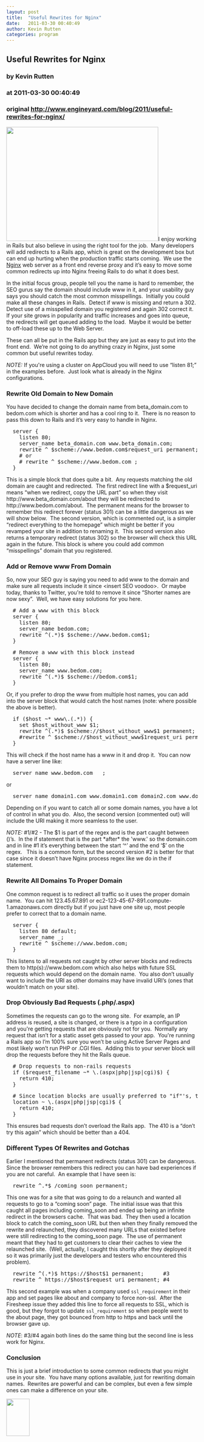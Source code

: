 ```yaml
---
layout: post
title:  "Useful Rewrites for Nginx"
date:   2011-03-30 00:40:49
author: Kevin Rutten
categories: program
---
```


## Useful Rewrites for Nginx
### by Kevin Rutten
### at 2011-03-30 00:40:49
### original <http://www.engineyard.com/blog/2011/useful-rewrites-for-nginx/>

<span style="font-weight:normal"><img src="http://static.howstuffworks.com/gif/diesel-locomotive-engine-2.jpg" alt="" width="400" height="300">I enjoy working in Rails but also believe in using the right tool for the job.  Many developers will add redirects to a Rails app, which is great on the development box but can end up hurting when the production traffic starts coming.  We use the <a title="Nginx" href="http://wiki.nginx.org/Main">Nginx</a> web server as a front end reverse proxy and it’s easy to move some common redirects up into Nginx freeing Rails to do what it does best.</span>

In the initial focus group, people tell you the name is hard to remember, the SEO gurus say the domain should include www in it, and your usability guy says you should catch the most common misspellings.  Initially you could make all these changes in Rails.  Detect if www is missing and return a 302.  Detect use of a misspelled domain you registered and again 302 correct it.  If your site grows in popularity and traffic increases and goes into queue, the redirects will get queued adding to the load.  Maybe it would be better to off-load these up to the Web Server.

These can all be put in the Rails app but they are just as easy to put into the front end.  We’re not going to do anything crazy in Nginx, just some common but useful rewrites today.

<address>NOTE:<span style="font-style:normal"> If you're using a cluster on AppCloud you will need to use “listen 81;” in the examples before.  Just look what is already in the Nginx configurations.</span></address> <address><span style="font-style:normal"><span></span></span></address>
<h3>Rewrite Old Domain to New Domain</h3>
You have decided to change the domain name from beta_domain.com to bedom.com which is shorter and has a cool ring to it.  There is no reason to pass this down to Rails and it’s very easy to handle in Nginx.
<pre>  server {
    listen 80;
    server_name beta_domain.com www.beta_domain.com;
    rewrite ^ $scheme://www.bedom.com$request_uri permanent;
    # or
    # rewrite ^ $scheme://www.bedom.com ;
  }</pre>
This is a simple block that does quite a bit.  Any requests matching the old domain are caught and redirected.  The first redirect line with a $request_uri means “when we redirect, copy the URL part” so when they visit http://www.beta_domain.com/about they will be redirected to http://www.bedom.com/about.  The permanent means for the browser to remember this redirect forever (status 301) can be a little dangerous as we will show below.  The second version, which is commented out, is a simpler “redirect everything to the homepage” which might be better if you revamped your site in addition to renaming it.  This second version also returns a temporary redirect (status 302) so the browser will check this URL again in the future. This block is where you could add common “misspellings” domain that you registered.
<h3>Add or Remove www From Domain</h3>
So, now your SEO guy is saying you need to add www to the domain and make sure all requests include it since &lt;insert SEO voodoo&gt;.  Or maybe today, thanks to Twitter, you&#39;re told to remove it since “Shorter names are now sexy”.  Well, we have easy solutions for you here.
<pre>  # Add a www with this block
  server {
    listen 80;
    server_name bedom.com;
    rewrite ^(.*)$ $scheme://www.bedom.com$1;
  }</pre>
<pre>  # Remove a www with this block instead
  server {
    listen 80;
    server_name www.bedom.com;
    rewrite ^(.*)$ $scheme://bedom.com$1;
  }</pre>
Or, if you prefer to drop the www from multiple host names, you can add into the server block that would catch the host names (note: where possible the above is better).
<pre>  if ($host ~* www\.(.*)) {
    set $host_without_www $1;
    rewrite ^(.*)$ $scheme://$host_without_www$1 permanent; #1
    #rewrite ^ $scheme://$host_without_www$1request_uri permanent; #2
  }</pre>
This will check if the host name has a www in it and drop it.  You can now have a server line like:
<pre>  server_name www.bedom.com _ ;</pre>
or
<pre>  server_name domain1.com www.domain1.com domain2.com www.domain2.com ;</pre>
Depending on if you want to catch all or some domain names, you have a lot of control in what you do.  Also, the second version (commented out) will include the URI making it more seamless to the user.

<em>NOTE: </em>#1/#2 - The $1 is part of the regex and is the part caught between ()’s.  In the if statement that is the part *after* the 'www.' so the domain.com and in line #1 it’s everything between the start ‘^’ and the end ‘$’ on the regex.   This is a common form, but the second version #2 is better for that case since it doesn’t have Nginx process regex like we do in the if statement.
<h3>Rewrite All Domains To Proper Domain</h3>
One common request is to redirect all traffic so it uses the proper domain name.  You can hit 123.45.67.891 or ec2-123-45-67-891.compute-1.amazonaws.com directly but if you just have one site up, most people prefer to correct that to a domain name.
<pre>  server {
    listen 80 default;
    server_name _;
    rewrite ^ $scheme://www.bedom.com;
  }</pre>
This listens to all requests not caught by other server blocks and redirects them to http(s)://www.bedom.com which also helps with future SSL requests which would depend on the domain name.  You also don’t usually want to include the URI as other domains may have invalid URI’s (ones that wouldn’t match on your site).
<h3>Drop Obviously Bad Requests (.php/.aspx)</h3>
Sometimes the requests can go to the wrong site.  For example, an IP address is reused, a site is changed, or there is a typo in a configuration and you're getting requests that are obviously not for you.  Normally any request that isn’t for a static asset gets passed to your app.  You're running a Rails app so I’m 100% sure you won’t be using Active Server Pages and most likely won’t run PHP or .CGI files.  Adding this to your server block will drop the requests before they hit the Rails queue.
<pre>  # Drop requests to non-rails requests
  if ($request_filename ~* \.(aspx|php|jsp|cgi)$) {
    return 410;
  }</pre>
<pre>  # Since location blocks are usually preferred to "if"'s, this is a little better
  location ~ \.(aspx|php|jsp|cgi)$ {
    return 410;
  }</pre>
This ensures bad requests don’t overload the Rails app.  The 410 is a “don’t try this again” which should be better than a 404.
<h3>Different Types Of Rewrites and Gotchas</h3>
Earlier I mentioned that permanent redirects (status 301) can be dangerous.  Since the browser remembers this redirect you can have bad experiences if you are not careful.  An example that I have seen is:
<pre>  rewrite ^.*$ /coming_soon permanent;</pre>
This one was for a site that was going to do a relaunch and wanted all requests to go to a “coming soon” page.  The initial issue was that this caught all pages including coming_soon and ended up being an infinite redirect in the browsers cache.  That was bad.  They then used a location block to catch the coming_soon URL but then when they finally removed the rewrite and relaunched, they discovered many URLs that existed before were still redirecting to the coming_soon page.  The use of permanent meant that they had to get customers to clear their caches to view the relaunched site.  (Well, actually, I caught this shortly after they deployed it so it was primarily just the developers and testers who encountered this problem).
<pre>  rewrite ^(.*)$ https://$host$1 permanent;      #3
  rewrite ^ https://$host$request_uri permanent; #4</pre>
This second example was when a company used <code>ssl_requirement</code> in their app and set pages like about and company to force non-ssl.  After the Firesheep issue they added this line to force all requests to SSL, which is good, but they forgot to update <code>ssl_requirement</code> so when people went to the about page, they got bounced from http to https and back until the browser gave up.

<em>NOTE</em>: #3/#4 again both lines do the same thing but the second line is less work for Nginx.
<h3>Conclusion</h3>
This is just a brief introduction to some common redirects that you might use in your site.  You have many options available, just for rewriting domain names.  Rewrites are powerful and can be complex, but even a few simple ones can make a difference on your site.<p><a href="http://www.engineyard.com/blog"><img height="98" width="61" title="logo-engineyard" alt="" src="http://www.engineyard.com/blog/?getfile=4050"></a></p>